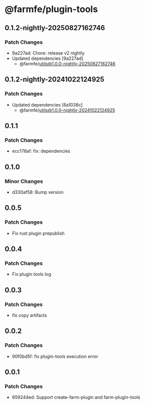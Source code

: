 # @farmfe/plugin-tools

## 0.1.2-nightly-20250827162746

### Patch Changes

- 9a227ad: Chore: release v2 nightly
- Updated dependencies [9a227ad]
  - @farmfe/utils@1.0.0-nightly-20250827162746

## 0.1.2-nightly-20241022124925

### Patch Changes

- Updated dependencies [6a1038c]
  - @farmfe/utils@1.0.0-nightly-20241022124925

## 0.1.1

### Patch Changes

- ecc176af: fix: dependencies

## 0.1.0

### Minor Changes

- d330af58: Bump version

## 0.0.5

### Patch Changes

- Fix rust plugin prepublish

## 0.0.4

### Patch Changes

- Fix plugin tools log

## 0.0.3

### Patch Changes

- fix copy artifacts

## 0.0.2

### Patch Changes

- 90f0bd5f: fix plugin-tools execution error

## 0.0.1

### Patch Changes

- 659244ed: Support create-farm-plugin and farm-plugin-tools
